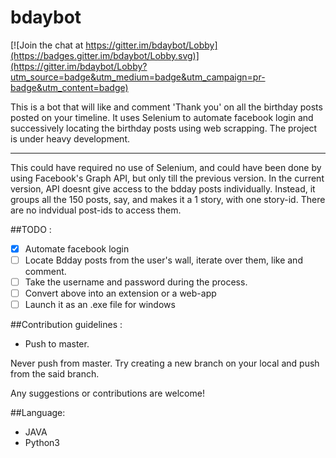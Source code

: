 # bdaybot

[![Join the chat at https://gitter.im/bdaybot/Lobby](https://badges.gitter.im/bdaybot/Lobby.svg)](https://gitter.im/bdaybot/Lobby?utm_source=badge&utm_medium=badge&utm_campaign=pr-badge&utm_content=badge)

This is a bot that will like and comment 'Thank you' on all the birthday posts posted on your timeline.
It uses Selenium to automate facebook login and successively locating the birthday posts using web scrapping. The project is under heavy development.
***
This could have required no use of Selenium, and could have been done by using Facebook's Graph API, but only till the previous version. In the current version, API doesnt give access to the bdday posts individually. Instead, it groups all the 150 posts, say, and makes it a 1 story, with one story-id. There are no indvidual post-ids to access them.

##TODO :

- [x]  Automate facebook login
- [ ]  Locate Bdday posts from the user's wall, iterate over them, like and comment.
- [ ]  Take the username and password during the process.
- [ ]  Convert above into an extension or a web-app
- [ ]  Launch it as an .exe file for windows

##Contribution guidelines :

* Push to master.

Never push from master. Try creating a new branch on your local and push from the said branch.

Any suggestions or contributions are welcome!

##Language:

* JAVA
* Python3

